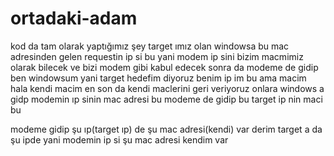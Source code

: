 # ortadaki-adam
kod da tam olarak yaptığımız şey target ımız olan windowsa bu mac adresinden gelen requestin ip si bu yani modem ip sini bizim macmimiz olarak bilecek ve bizi modem gibi 
kabul edecek 
sonra da modeme de gidip ben windowsum yani target hedefim diyoruz benim ip im bu ama macim hala kendi macim
en son da kendi maclerini geri veriyoruz onlara windows a gidp modemin ıp sinin mac adresi bu modeme de gidip bu target ip nin maci bu 

modeme gidip şu ıp(target ıp) de şu mac adresi(kendi) var derim
target a da şu ipde yani modemin ip si şu mac adresi kendim var
